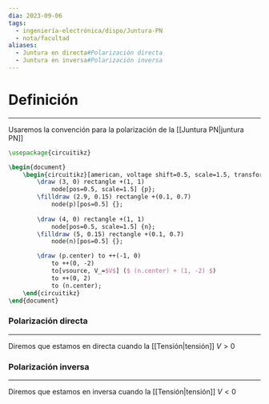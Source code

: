 ```yaml
---
dia: 2023-09-06
tags:
  - ingeniería-electrónica/dispo/Juntura-PN
  - nota/facultad
aliases:
  - Juntura en directa#Polarización directa
  - Juntura en inversa#Polarización inversa
---
```

# Definición
---
Usaremos la convención para la polarización de la [[Juntura PN|juntura PN]] 

```tikz
\usepackage{circuitikz} 

\begin{document} 
	\begin{circuitikz}[american, voltage shift=0.5, scale=1.5, transform shape, thick]
		\draw (3, 0) rectangle +(1, 1)
			node[pos=0.5, scale=1.5] {p};
		\filldraw (2.9, 0.15) rectangle +(0.1, 0.7)
			node(p)[pos=0.5] {};
	
		\draw (4, 0) rectangle +(1, 1)
			node[pos=0.5, scale=1.5] {n};
		\filldraw (5, 0.15) rectangle +(0.1, 0.7)
			node(n)[pos=0.5] {};

		\draw (p.center) to ++(-1, 0)
			to ++(0, -2)
			to[vsource, V_=$V$] ($ (n.center) + (1, -2) $)
			to ++(0, 2)
			to (n.center);
	\end{circuitikz}
\end{document}
```

### Polarización directa
---
Diremos que estamos en directa cuando la [[Tensión|tensión]] $V > 0$

### Polarización inversa
---
Diremos que estamos en inversa cuando la [[Tensión|tensión]] $V < 0$
